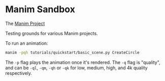 # Manim Sandbox
The [Manim Project](https://docs.manim.community/en/stable/index.html)

Testing grounds for various Manim projects.

To run an animation:
```bash
manim -pqh tutorials/quickstart/basic_scene.py CreateCircle
```
The `-p` flag plays the animation once it's rendered.
The `-q` flag is "quality", and can be `-ql`, `-qm`, `-qh` or `-qk` for low, medium, high, and 4k quality respectively. 